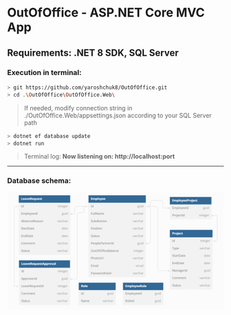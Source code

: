 # OutOfOffice - ASP.NET Core MVC App
## Requirements: .NET 8 SDK, SQL Server
### Execution in terminal:

```bash
> git https://github.com/yaroshchuk8/OutOfOffice.git
> cd .\OutOfOffice\OutOfOffice.Web\
```
> If needed, modify connection string in ./OutOfOffice.Web/appsettings.json according to your SQL Server path
```bash
> dotnet ef database update
> dotnet run
```
> Terminal log: **Now listening on: http://localhost:port**

---

### Database schema:
![Database schema](https://raw.githubusercontent.com/yaroshchuk8/OutOfOffice/master/OutOfOffice.Web/wwwroot/photos/db-diagram.png)